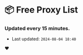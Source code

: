 # :package: Free Proxy List
### Updated every 15 minutes.

- Last updated: `2024-08-04 18:40`

:heart:

